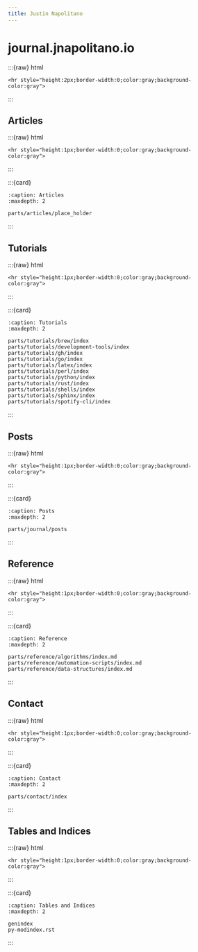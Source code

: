 ```yaml
---
title: Justin Napolitano
---
```

# journal.jnapolitano.io 
:::{raw} html

    <hr style="height:2px;border-width:0;color:gray;background-color:gray">
:::

## Articles

:::{raw} html

    <hr style="height:1px;border-width:0;color:gray;background-color:gray">
:::

:::{card}

```{toctree}
:caption: Articles
:maxdepth: 2

parts/articles/place_holder
```
:::

## Tutorials

:::{raw} html

    <hr style="height:1px;border-width:0;color:gray;background-color:gray">
:::

:::{card}

```{toctree}
:caption: Tutorials
:maxdepth: 2

parts/tutorials/brew/index
parts/tutorials/development-tools/index
parts/tutorials/gh/index
parts/tutorials/go/index
parts/tutorials/latex/index
parts/tutorials/perl/index
parts/tutorials/python/index
parts/tutorials/rust/index
parts/tutorials/shells/index
parts/tutorials/sphinx/index
parts/tutorials/spotify-cli/index

```
:::



## Posts 


:::{raw} html

    <hr style="height:1px;border-width:0;color:gray;background-color:gray">
:::


:::{card}

```{toctree}
:caption: Posts
:maxdepth: 2

parts/journal/posts
```
:::


## Reference 

:::{raw} html

    <hr style="height:1px;border-width:0;color:gray;background-color:gray">
:::



:::{card}

```{toctree}
:caption: Reference
:maxdepth: 2

parts/reference/algorithms/index.md
parts/reference/automation-scripts/index.md
parts/reference/data-structures/index.md
```
:::


## Contact

:::{raw} html

    <hr style="height:1px;border-width:0;color:gray;background-color:gray">
:::

:::{card}

```{toctree}
:caption: Contact
:maxdepth: 2

parts/contact/index
```
:::


## Tables and Indices

:::{raw} html

    <hr style="height:1px;border-width:0;color:gray;background-color:gray">
:::


:::{card}

```{toctree}
:caption: Tables and Indices
:maxdepth: 2

genindex
py-modindex.rst
```

:::
